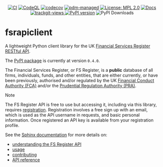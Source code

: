 <div align="center">
  
[![CI](https://github.com/sr-murthy/fsrapiclient/actions/workflows/ci.yml/badge.svg)](https://github.com/sr-murthy/fsrapiclient/actions/workflows/ci.yml)
[![CodeQL](https://github.com/sr-murthy/fsrapiclient/actions/workflows/codeql-analysis.yml/badge.svg)](https://github.com/sr-murthy/fsrapiclient/actions/workflows/codeql-analysis.yml)
[![codecov](https://codecov.io/github/sr-murthy/fsrapiclient/graph/badge.svg?token=F41VZIHT2K)](https://codecov.io/github/sr-murthy/fsrapiclient)
[![pdm-managed](https://img.shields.io/badge/pdm-managed-blueviolet)](https://pdm-project.org)
[![License: MPL
2.0](https://img.shields.io/badge/License-MPL_2.0-brightgreen.svg)](https://opensource.org/licenses/MPL-2.0)
[![Docs](https://readthedocs.org/projects/fsrapiclient/badge/?version=latest)](https://fsrapiclient.readthedocs.io/en/latest/?badge=latest)
<a href="https://trackgit.com">
<img src="https://us-central1-trackgit-analytics.cloudfunctions.net/token/ping/m45fbfbm6zgkqmfudv6m" alt="trackgit-views" />
</a>
[![PyPI version](https://img.shields.io/pypi/v/fsrapiclient?logo=python&color=41bb13)](https://pypi.org/project/fsrapiclient)
![PyPI Downloads](https://static.pepy.tech/badge/fsrapiclient)

</div>

# fsrapiclient

A lightweight Python client library for the UK [Financial Services Register](https://register.fca.org.uk/s/) [RESTful API](https://register.fca.org.uk/Developer/s/).

The [PyPI package](https://pypi.org/project/fsrapiclient) is currently at version `0.4.0`.

The Financial Services Register, or FS Register, is a **public** database of all firms, individuals, funds, and other entities, that are either currently, or have been previously, authorised and/or regulated by the UK [Financial Conduct Authority (FCA)](https://www.fca.org.uk) and/or the [Prudential Regulation Authority (PRA)](http://bankofengland.co.uk/pra).

> [!NOTE]
> The FS Register API is free to use but accessing it, including via this library, requires [registration](https://register.fca.org.uk/Developer/ShAPI_LoginPage?ec=302&startURL=%2FDeveloper%2Fs%2F#). Registration involves a free sign up with an email, which is used as the API username in requests, and basic personal information. Once registered an API key is available from your registration profile.

See the [Sphinx documentation](https://fsrapiclient.readthedocs.io) for more details on:

* [understanding the FS Register API](https://fsrapiclient.readthedocs.io/sources/fs-register-api.html)
* [usage](https://fsrapiclient.readthedocs.io/sources/usage.html)
* [contributing](https://fsrapiclient.readthedocs.io/sources/contributing.html)
* [API reference](https://fsrapiclient.readthedocs.io/sources/api-reference.html)
